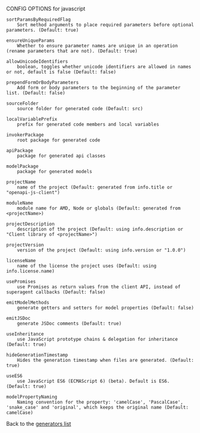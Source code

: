 CONFIG OPTIONS for javascript

    sortParamsByRequiredFlag
        Sort method arguments to place required parameters before optional parameters. (Default: true)

    ensureUniqueParams
        Whether to ensure parameter names are unique in an operation (rename parameters that are not). (Default: true)

    allowUnicodeIdentifiers
        boolean, toggles whether unicode identifiers are allowed in names or not, default is false (Default: false)

    prependFormOrBodyParameters
        Add form or body parameters to the beginning of the parameter list. (Default: false)

    sourceFolder
        source folder for generated code (Default: src)

    localVariablePrefix
        prefix for generated code members and local variables

    invokerPackage
        root package for generated code

    apiPackage
        package for generated api classes

    modelPackage
        package for generated models

    projectName
        name of the project (Default: generated from info.title or "openapi-js-client")

    moduleName
        module name for AMD, Node or globals (Default: generated from <projectName>)

    projectDescription
        description of the project (Default: using info.description or "Client library of <projectName>")

    projectVersion
        version of the project (Default: using info.version or "1.0.0")

    licenseName
        name of the license the project uses (Default: using info.license.name)

    usePromises
        use Promises as return values from the client API, instead of superagent callbacks (Default: false)

    emitModelMethods
        generate getters and setters for model properties (Default: false)

    emitJSDoc
        generate JSDoc comments (Default: true)

    useInheritance
        use JavaScript prototype chains & delegation for inheritance (Default: true)

    hideGenerationTimestamp
        Hides the generation timestamp when files are generated. (Default: true)

    useES6
        use JavaScript ES6 (ECMAScript 6) (beta). Default is ES6. (Default: true)

    modelPropertyNaming
        Naming convention for the property: 'camelCase', 'PascalCase', 'snake_case' and 'original', which keeps the original name (Default: camelCase)

Back to the [generators list](README.md)
